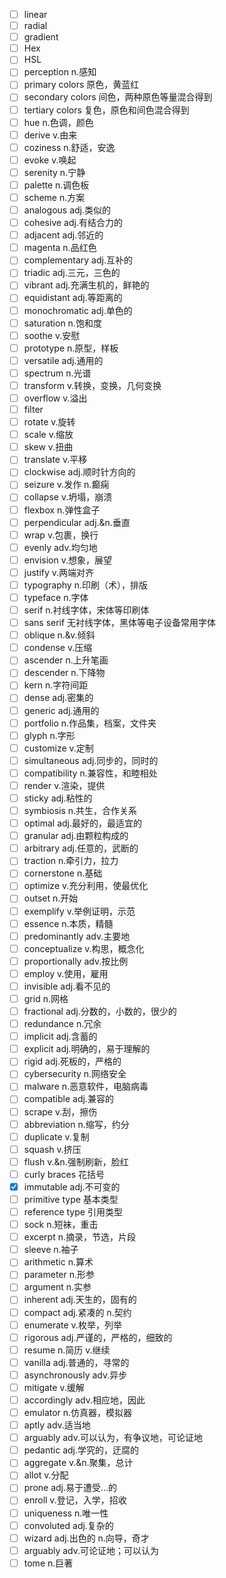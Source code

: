 - [ ] linear
- [ ] radial
- [ ] gradient
- [ ] Hex
- [ ] HSL 
- [ ] perception n.感知
- [ ] primary colors 原色，黄蓝红
- [ ] secondary colors 间色，两种原色等量混合得到
- [ ] tertiary colors 复色，原色和间色混合得到
- [ ] hue n.色调，颜色
- [ ] derive v.由来
- [ ] coziness n.舒适，安逸
- [ ] evoke v.唤起
- [ ] serenity n.宁静
- [ ] palette n.调色板
- [ ] scheme n.方案
- [ ] analogous adj.类似的
- [ ] cohesive adj.有结合力的
- [ ] adjacent adj.邻近的
- [ ] magenta n.品红色
- [ ] complementary adj.互补的
- [ ] triadic adj.三元，三色的
- [ ] vibrant adj.充满生机的，鲜艳的
- [ ] equidistant adj.等距离的
- [ ] monochromatic adj.单色的
- [ ] saturation n.饱和度
- [ ] soothe v.安慰
- [ ] prototype n.原型，样板
- [ ] versatile adj.通用的
- [ ] spectrum n.光谱
- [ ] transform v.转换，变换，几何变换
- [ ] overflow v.溢出
- [ ] filter
- [ ] rotate v.旋转
- [ ] scale v.缩放
- [ ] skew v.扭曲
- [ ] translate v.平移
- [ ] clockwise adj.顺时针方向的
- [ ] seizure v.发作 n.癫痫
- [ ] collapse v.坍塌，崩溃
- [ ] flexbox n.弹性盒子
- [ ] perpendicular adj.&n.垂直
- [ ] wrap v.包裹，换行
- [ ] evenly adv.均匀地
- [ ] envision v.想象，展望
- [ ] justify v.两端对齐
- [ ] typography n.印刷（术），排版
- [ ] typeface n.字体
- [ ] serif n.衬线字体，宋体等印刷体
- [ ] sans serif 无衬线字体，黑体等电子设备常用字体
- [ ] oblique n.&v.倾斜
- [ ] condense v.压缩
- [ ] ascender n.上升笔画
- [ ] descender n.下降物
- [ ] kern n.字符间距
- [ ] dense adj.密集的
- [ ] generic adj.通用的
- [ ] portfolio n.作品集，档案，文件夹
- [ ] glyph n.字形
- [ ] customize v.定制
- [ ] simultaneous adj.同步的，同时的
- [ ] compatibility n.兼容性，和睦相处
- [ ] render v.渲染，提供
- [ ] sticky adj.粘性的
- [ ] symbiosis n.共生，合作关系
- [ ] optimal adj.最好的，最适宜的
- [ ] granular adj.由颗粒构成的
- [ ] arbitrary adj.任意的，武断的
- [ ] traction n.牵引力，拉力
- [ ] cornerstone n.基础
- [ ] optimize v.充分利用，使最优化
- [ ] outset n.开始
- [ ] exemplify v.举例证明，示范
- [ ] essence n.本质，精髓
- [ ] predominantly adv.主要地
- [ ] conceptualize v.构思，概念化
- [ ] proportionally adv.按比例
- [ ] employ v.使用，雇用
- [ ] invisible adj.看不见的
- [ ] grid n.网格
- [ ] fractional adj.分数的，小数的，很少的
- [ ] redundance n.冗余
- [ ] implicit adj.含蓄的
- [ ] explicit adj.明确的，易于理解的
- [ ] rigid adj.死板的，严格的
- [ ] cybersecurity n.网络安全
- [ ] malware n.恶意软件，电脑病毒
- [ ] compatible adj.兼容的
- [ ] scrape v.刮，擦伤
- [ ] abbreviation n.缩写，约分
- [ ] duplicate v.复制
- [ ] squash v.挤压
- [ ] flush v.&n.强制刷新，脸红
- [ ] curly braces 花括号
- [x] immutable adj.不可变的
- [ ] primitive type 基本类型
- [ ] reference type 引用类型
- [ ] sock n.短袜，重击
- [ ] excerpt n.摘录，节选，片段
- [ ] sleeve n.袖子
- [ ] arithmetic n.算术
- [ ] parameter n.形参
- [ ] argument n.实参
- [ ] inherent adj.天生的，固有的
- [ ] compact adj.紧凑的 n.契约
- [ ] enumerate v.枚举，列举
- [ ] rigorous adj.严谨的，严格的，细致的
- [ ] resume n.简历 v.继续
- [ ] vanilla adj.普通的，寻常的
- [ ] asynchronously adv.异步
- [ ] mitigate v.缓解
- [ ] accordingly adv.相应地，因此
- [ ] emulator n.仿真器，模拟器
- [ ] aptly adv.适当地
- [ ] arguably adv.可以认为，有争议地，可论证地
- [ ] pedantic adj.学究的，迂腐的
- [ ] aggregate v.&n.聚集，总计
- [ ] allot v.分配
- [ ] prone adj.易于遭受…的
- [ ] enroll v.登记，入学，招收
- [ ] uniqueness n.唯一性
- [ ] convoluted adj.复杂的
- [ ] wizard adj.出色的 n.向导，奇才
- [ ] arguably adv.可论证地；可以认为
- [ ] tome n.巨著